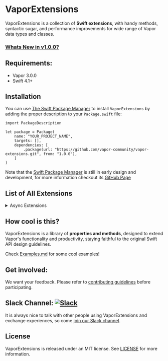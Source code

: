 # VaporExtensions

VaporExtensions is a collection of **Swift extensions**, with handy methods, syntactic sugar, and performance improvements for wide range of Vapor data types and classes.

### [Whats New in v1.0.0?](https://github.com/vapor-community/vapor-extensions/blob/master/CHANGELOG.md#v100)

## Requirements:

* Vapor 3.0.0
* Swift 4.1+

## Installation

You can use <a href="https://swift.org/package-manager">The Swift Package Manager</a> to install <code>VaporExtensions</code> by adding the proper description to your <code>Package.swift</code> file:

<pre><code class="swift language-swift">import PackageDescription

let package = Package(
    name: "YOUR_PROJECT_NAME",
    targets: [],
    dependencies: [
        .package(url: "https://github.com/vapor-community/vapor-extensions.git", from: "1.0.0"),
    ]
)
</code></pre>

<p>Note that the <a href="https://swift.org/package-manager">Swift Package Manager</a> is still in early design and development, for more information checkout its <a href="https://github.com/apple/swift-package-manager">GitHub Page</a></p>

## List of All Extensions

<details>
<summary>Async Extensions</summary>
</br>
<ul>
<li><a href="https://github.com/vapor-community/vapor-extensions/tree/master/Sources/FutureExtensions.swift"><code>Future extensions</code></a></li>
</ul>
</details>

## How cool is this?

VaporExtensions is a library of **properties and methods**, designed to extend Vapor's functionality and productivity, staying faithful to the original Swift API design guidelines.

Check [Examples.md](https://github.com/SwifterSwift/SwifterSwift/tree/master/Examples/Examples.md) for some cool examples!

<!-- ## Documentation

Documentation for all extensions, with examples, is available at...
-->

## Get involved:

We want your feedback.
Please refer to [contributing guidelines](https://github.com/vapor-community/vapor-extensions/tree/master/CONTRIBUTING.md) before participating.

## Slack Channel: [![Slack](http://vapor.team/badge.svg)](http://vapor.team)

It is always nice to talk with other people using VaporExtensions and exchange experiences, so come [join our Slack channel](http://vapor.team).

## License

VaporExtensions is released under an MIT license. See [LICENSE](LICENSE) for more information.
